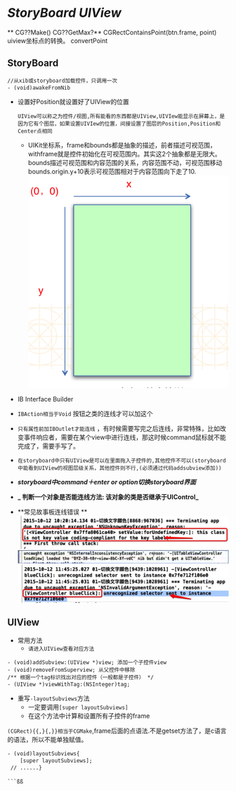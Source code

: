 # _**StoryBoard UIView**_

** CG??Make() CG??GetMax?** CGRectContainsPoint(btn.frame, point)
uiview坐标点的转换。
 convertPoint

## StoryBoard
```
//从xib或storyboard加载控件，只调用一次
- (void)awakeFromNib
```
- 设置好Position就设置好了UIView的位置

  `UIView可以称之为控件/视图,所有能看的东西都是UIView,UIVIew能显示在屏幕上，是因为它有个图层，如果设置UIVIew的位置，间接设置了图层的Position,Position和Center点相同`
  - UIKit坐标系，frame和bounds都是抽象的描述，前者描述可视范围，withframe就是控件初始化在可视范围内。其实这2个抽象都是无限大。bounds描述可视范围和内容范围的关系，内容范围不动，可视范围移动bounds.origin.y+10表示可视范围相对于内容范围向下走了10.
     ![](assets/UIKit坐标系.png)
    
- IB Interface Builder

 - `IBAction相当于Void` 按钮之类的连线才可以加这个

 - `只有属性前加IBOutlet才能连线` ，有时候需要写完之后连线，非常特殊，比如改变事件响应者，需要在某个view中进行连线，那这时候command鼠标就不能完成了，需要手写了。


- `在storyboard中只有UIView是可以在里面拖入子控件的,其他控件不可以(storyboard中能看到UIView的视图层级关系，其他控件则不行,(必须通过代码addsubview添加))`

 - **_storyboard中command＋enter or option切换storyboard界面_**
 - **_ 判断一个对象是否能连线方法: 该对象的类是否继承于UIControl_**

 - **常见故事板连线错误
**    
    ![](assets/storyboard_error1.png)
     ![](assets/故事板选错控制器.png)
    ![](assets/storyboard_error2.png)

## UIView
- 常用方法
  - `请进入UIView查看对应方法`

```obj
- (void)addSubview:(UIView *)view; 添加一个子控件view
- (void)removeFromSuperview; 从父控件中移除
/** 根据一个tag标识找出对应的控件（一般都是子控件） */
- (UIView *)viewWithTag:(NSInteger)tag; 
```
- 重写`-layoutSubviews`方法
  - 一定要调用`[super layoutSubviews]`
  - 在这个方法中计算和设置所有子控件的frame

`(CGRect){{,}{,}}相当于CGMake`,frame后面的点语法.不是getset方法了，是c语言的语法，所以不能单独赋值。

```obj
- (void)layoutSubviews{
    [super layoutSubviews];
 // ......}

```ßß
